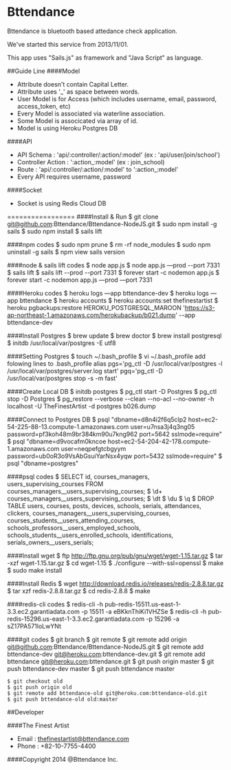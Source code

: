 Bttendance
=================
Bttendance is bluetooth based attedance check application. 

We've started this service from 2013/11/01. 

This app uses "Sails.js" as framework and "Java Script" as language.

##Guide Line
####Model
- Attribute doesn't contain Capital Letter.
- Attribute uses '_' as space between words.
- User Model is for Access (which includes username, email, password, access_token, etc)
- Every Model is associated via waterline association.
- Some Model is associcated via array of id.
- Model is using Heroku Postgres DB

####API
- API Schema : 'api/:controller/:action/:model' (ex : 'api/user/join/school')
- Controller Action : ':action_:model' (ex : join_school)
- Route : 'api/:controller/:action/:model' to ':action_:model'
- Every API requires username, password

####Socket
- Socket is using Redis Cloud DB

=================
####Install & Run
    $ git clone git@github.com:Bttendance/Bttendance-NodeJS.git
    $ sudo npm install -g sails
    $ sudo npm install
    $ sails lift

####npm codes
    $ sudo npm prune
    $ rm -rf node_modules
    $ sudo npm uninstall -g sails
    $ npm view sails version

####node & sails lift codes
    $ node app.js
    $ node app.js —prod --port 7331
    $ sails lift
    $ sails lift --prod --port 7331
    $ forever start -c nodemon app.js
    $ forever start -c nodemon app.js —prod —port 7331

####Heroku codes
    $ heroku logs —app bttendance-dev
    $ heroku logs —app bttendance
    $ heroku accounts
    $ heroku accounts:set thefinestartist
    $ heroku pgbackups:restore HEROKU_POSTGRESQL_MAROON 'https://s3-ap-northeast-1.amazonaws.com/herokubackup/b021.dump' --app bttendance-dev
    
####Install Postgres
    $ brew update
    $ brew doctor
    $ brew install postgresql
    $ initdb /usr/local/var/postgres -E utf8
    
####Setting Postgres
    $ touch ~/.bash_profile
    $ vi ~/.bash_profile
    add folowing lines to .bash_profile
    alias pgs='pg_ctl -D /usr/local/var/postgres -l /usr/local/var/postgres/server.log start'
    pgq='pg_ctl -D /usr/local/var/postgres stop -s -m fast'

####Create Local DB
    $ initdb postgres
    $ pg_ctl start -D Postgres
    $ pg_ctl stop -D Postgres
    $ pg_restore --verbose --clean --no-acl --no-owner -h localhost -U TheFinestArtist -d postgres b026.dump
    
####Connect to Postgres DB
    $ psql "dbname=d8n4i2f6q5clp2 host=ec2-54-225-88-13.compute-1.amazonaws.com user=u7nsa3j4q3ng05 password=pf3koh48m9br384km90u7kng962 port=5642 sslmode=require"
    $ psql "dbname=d9vocafm0kncoe host=ec2-54-204-42-178.compute-1.amazonaws.com user=neqpefgtcbgyym password=ub0oR3o9VsAbGsuiYarNsx4yqw port=5432 sslmode=require"
    $ psql "dbname=postgres"

####psql codes
    $ SELECT id, courses_managers, users_supervising_courses FROM courses_managers__users_supervising_courses;
    $ \d+ courses_managers__users_supervising_courses;
    $ \dt
    $ \du
    $ \q
    $ DROP TABLE users, courses, posts, devices, schools, serials, attendances, clickers, courses_managers__users_supervising_courses, courses_students__users_attending_courses, schools_professors__users_employed_schools, schools_students__users_enrolled_schools, identifications, serials_owners__users_serials;

####Install wget
    $ ftp http://ftp.gnu.org/pub/gnu/wget/wget-1.15.tar.gz
    $ tar -xzf wget-1.15.tar.gz
    $ cd wget-1.15
    $ ./configure --with-ssl=openssl
    $ make
    $ sudo make install

####Install Redis
    $ wget http://download.redis.io/releases/redis-2.8.8.tar.gz
    $ tar xzf redis-2.8.8.tar.gz
    $ cd redis-2.8.8
    $ make

####redis-cli codes
    $ redis-cli -h pub-redis-15511.us-east-1-3.3.ec2.garantiadata.com -p 15511 -a eBKknThiKi1VHZSe
    $ redis-cli -h pub-redis-15296.us-east-1-3.3.ec2.garantiadata.com -p 15296 -a sZ17PA571loLwYNt

####git codes
    $ git branch
    $ git remote
    $ git remote add origin git@github.com:Bttendance/Bttendance-NodeJS.git
    $ git remote add bttendance-dev git@heroku.com:bttendance-dev.git
    $ git remote add bttendance git@heroku.com:bttendance.git
    $ git push origin master
    $ git push bttendance-dev master
    $ git push bttendance master

    $ git checkout old
    $ git push origin old
    $ git remote add bttendance-old git@heroku.com:bttendance-old.git
    $ git push bttendance-old old:master

##Developer

####The Finest Artist
- Email : thefinestartist@bttendance.com
- Phone : +82-10-7755-4400

####Copyright 2014 @Bttendance Inc.
